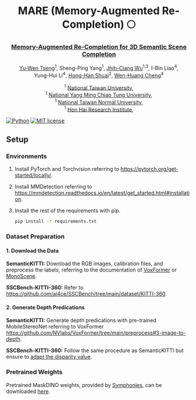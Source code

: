 <div align="center">

# MARE (Memory-Augmented Re-Completion) 🌕

### [Memory-Augmented Re-Completion for 3D Semantic Scene Completion](https://ojs.aaai.org/index.php/AAAI/article/view/32801)

[Yu-Wen Tseng](https://ywtseng0226.github.io/)<sup>1</sup>,
Sheng-Ping Yang<sup>1</sup>,
[Jhih-Ciang Wu](https://jhih-ciang.github.io/)<sup>1,3</sup>,
I-Bin Liao<sup>4</sup>,
<br>
Yung-Hui Li<sup>4</sup>,
[Hong-Han Shuai](https://basiclab.lab.nycu.edu.tw/)<sup>2</sup>,
[Wen-Huang Cheng](https://www.csie.ntu.edu.tw/~wenhuang/)<sup>4</sup>
<br>

<sup>1</sup> [National Taiwan University](https://www.ntu.edu.tw/),<br>
<sup>1</sup> [National Yang Ming Chiao Tung University](https://www.nycu.edu.tw/nycu/en/index),<br>
<sup>1</sup> [National Taiwan Normal University](https://en.ntnu.edu.tw/),<br>
<sup>1</sup> [Hon Hai Research Institute](https://www.honhai.com/en-us/rd-and-technology/institute),
</div>


[![Python](https://img.shields.io/badge/python-3.10-blue.svg)](https://www.python.org/downloads/release/python-310/)
[![MIT license](https://img.shields.io/badge/License-MIT-blue.svg)](https://lbesson.mit-license.org/)
<!-- [![arXiv](https://img.shields.io/badge/arXiv-2311.16090-red)](https://arxiv.org/abs/2409.06355)  -->

## Setup
### Environments
1. Install PyTorch and Torchvision referring to https://pytorch.org/get-started/locally/.
2. Install MMDetection referring to https://mmdetection.readthedocs.io/en/latest/get_started.html#installation.
3. Install the rest of the requirements with pip.

    ```bash
    pip install -r requirements.txt
    ```

### Dataset Preparation

#### 1. Download the Data

**SemanticKITTI:** Download the RGB images, calibration files, and preprocess the labels, referring to the documentation of [VoxFormer](https://github.com/NVlabs/VoxFormer/blob/main/docs/prepare_dataset.md) or [MonoScene](https://github.com/astra-vision/MonoScene#semantickitti).

**SSCBench-KITTI-360:** Refer to https://github.com/ai4ce/SSCBench/tree/main/dataset/KITTI-360.

#### 2. Generate Depth Predications

**SemanticKITTI:** Generate depth predications with pre-trained MobileStereoNet referring to VoxFormer https://github.com/NVlabs/VoxFormer/tree/main/preprocess#3-image-to-depth.

**SSCBench-KITTI-360:** Follow the same procedure as SemanticKITTI but ensure to [adapt the disparity value](https://github.com/ai4ce/SSCBench/issues/8#issuecomment-1674607576).

### Pretrained Weights

Pretrained MaskDINO weights, provided by [Symphonies](https://github.com/hustvl/Symphonies), can be downloaded [here](https://github.com/hustvl/Symphonies/releases/download/v1.0/maskdino_r50_50e_300q_panoptic_pq53.0.pth).